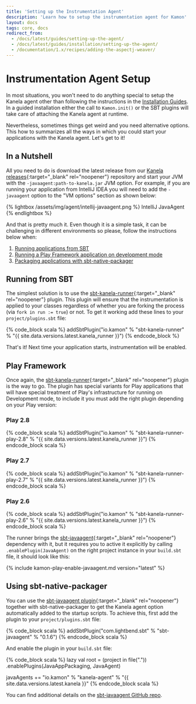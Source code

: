 ```yaml
---
title: 'Setting up the Instrumentation Agent'
description: 'Learn how to setup the instrumentation agent for Kamon'
layout: docs
tags: core, docs
redirect_from:
  - /docs/latest/guides/setting-up-the-agent/
  - /docs/latest/guides/installation/setting-up-the-agent/
  - /documentation/1.x/recipes/adding-the-aspectj-weaver/
---
```


Instrumentation Agent Setup
===========================

In most situations, you won't need to do anything special to setup the Kanela agent other than following the instructions 
in the [Installation Guides][installation-guides]. In a guided installation either the call to `Kamon.init()` or the SBT 
plugins will take care of attaching the Kanela agent at runtime. 

Nevertheless, sometimes things get weird and you need alternative options. This how to summarizes all the ways in which
you could start your applications with the Kanela agent. Let's get to it!


In a Nutshell
-------------

All you need to do is download the latest release from our [Kanela releases][kanela-releases]{:target="_blank" rel="noopener"} 
repository and start your JVM with the `-javaagent:path-to-kanela.jar` JVM option. For example, if you are running your 
application from IntelliJ IDEA you will need to add the `-javaagent` option to the "VM options" section as shown below:

{% lightbox /assets/img/agent/intellij-javaagent.png %}
IntelliJ JavaAgent
{% endlightbox %}

And that is pretty much it. Even though it is a simple task, it can be challenging in different environments so please,
follow the instructions below when:
  1. [Running applications from SBT](#running-from-sbt)
  2. [Running a Play Framework application on development mode](#play-framework)
  3. [Packaging applications with sbt-native-packager](#using-sbt-native-packager)


Running from SBT
----------------

The simplest solution is to use the [sbt-kanela-runner][sbt-kanela-runner]{:target="_blank" rel="noopener"} plugin. This 
plugin will ensure that the instrumentation is applied to your classes regardless of whether you are forking the process 
(via `fork in run := true`) or not. To get it working add these lines to your `project/plugins.sbt` file:

{% code_block scala %}
addSbtPlugin("io.kamon" % "sbt-kanela-runner" % "{{ site.data.versions.latest.kanela_runner }}")
{% endcode_block %}

That's it! Next time your application starts, instrumentation will be enabled.



Play Framework
--------------

Once again, the [sbt-kanela-runner][sbt-kanela-runner]{:target="_blank" rel="noopener"} plugin is the way to go. The 
plugin has special variants for Play applications that will have special treatment of Play's infrastructure for running 
on Development mode, to include it you must add the right plugin depending on your Play version:

### Play 2.8

{% code_block scala %}
addSbtPlugin("io.kamon" % "sbt-kanela-runner-play-2.8" % "{{ site.data.versions.latest.kanela_runner }}")
{% endcode_block scala %}

### Play 2.7

{% code_block scala %}
addSbtPlugin("io.kamon" % "sbt-kanela-runner-play-2.7" % "{{ site.data.versions.latest.kanela_runner }}")
{% endcode_block scala %}

### Play 2.6

{% code_block scala %}
addSbtPlugin("io.kamon" % "sbt-kanela-runner-play-2.6" % "{{ site.data.versions.latest.kanela_runner }}")
{% endcode_block scala %}

The runner brings the [sbt-javaagent][sbt-javaagent]{:target="_blank" rel="noopener"} dependency with it, but it requires 
you to active it explicitly by calling `.enablePlugin(JavaAgent)` on the right project instance in your `build.sbt` file, 
it should look like this:

{% include kamon-play-enable-javaagent.md version="latest" %}



Using sbt-native-packager
-------------------------

You can use the [sbt-javaagent plugin][sbt-javaagent]{:target="_blank" rel="noopener"} together with sbt-native-packager 
to get the Kanela agent option automatically added to the startup scripts. To achieve this, first add the plugin to your 
`project/plugins.sbt` file:

{% code_block scala %}
addSbtPlugin("com.lightbend.sbt" % "sbt-javaagent" % "0.1.6")
{% endcode_block scala %}

And enable the plugin in your `build.sbt` file:

{% code_block scala %}
lazy val root = (project in file("."))
  .enablePlugins(JavaAppPackaging, JavaAgent)

javaAgents += "io.kamon" % "kanela-agent" % "{{ site.data.versions.latest.kanela }}"
{% endcode_block scala %}

You can find additional details on the [sbt-javaagent GitHub repo][sbt-javaagent].

[kanela-releases]: https://bintray.com/kamon-io/releases/kanela
[sbt-kanela-runner]: https://github.com/kamon-io/sbt-kanela-runner
[sbt-javaagent]: https://github.com/sbt/sbt-javaagent/
[installation-guides]: /docs/latest/guides/#installation

